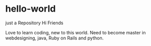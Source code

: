 # hello-world
just a Repository
Hi Friends

Love to learn coding, new to this world. Need to become master in webdesigning, java, Ruby on Rails and python.
